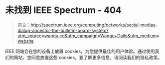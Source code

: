 # 未找到 IEEE Spectrum - 404

> 原文：<http://spectrum.ieee.org/computing/networks/social-medias-dialup-ancestor-the-bulletin-board-system?utm_source=wanqu.co&utm_campaign=Wanqu+Daily&utm_medium=website>

IEEE 网站会在您的设备上放置 cookies，为您提供最佳的用户体验。通过使用我们的网站，您同意放置这些 cookies。要了解更多信息，请阅读我们的隐私政策。